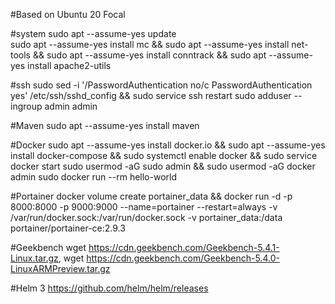 #Based on Ubuntu 20 Focal

#system 
sudo apt --assume-yes update  
sudo apt --assume-yes install mc && sudo apt --assume-yes install net-tools && sudo apt --assume-yes install conntrack && sudo apt --assume-yes install apache2-utils

#ssh 
sudo sed -i '/PasswordAuthentication no/c PasswordAuthentication yes' /etc/ssh/sshd_config && sudo service ssh restart
sudo adduser --ingroup admin admin

#Maven
sudo apt --assume-yes install maven

#Docker 
sudo apt --assume-yes install docker.io && sudo apt --assume-yes install docker-compose && sudo systemctl enable docker &&  sudo service docker start
sudo usermod -aG sudo admin && sudo usermod -aG docker admin
sudo docker run --rm hello-world

#Portainer
docker volume create portainer_data && docker run -d -p 8000:8000 -p 9000:9000 --name=portainer --restart=always -v /var/run/docker.sock:/var/run/docker.sock -v portainer_data:/data portainer/portainer-ce:2.9.3

#Geekbench
wget https://cdn.geekbench.com/Geekbench-5.4.1-Linux.tar.gz, wget https://cdn.geekbench.com/Geekbench-5.4.0-LinuxARMPreview.tar.gz

#Helm 3
https://github.com/helm/helm/releases

